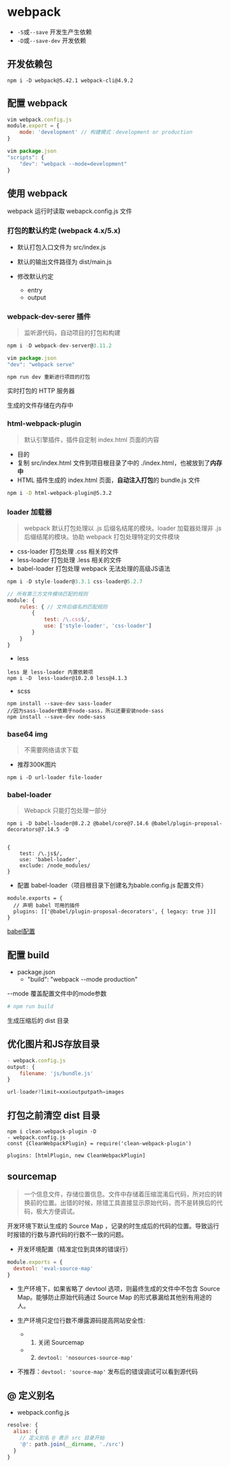 # webpack


- `-S`或`--save` 开发生产生依赖
- `-D`或`--save-dev` 开发依赖

## 开发依赖包

`npm i -D webpack@5.42.1 webpack-cli@4.9.2`


## 配置 webpack

```js
vim webpack.config.js
module.export = {
    mode: 'development' // 构建模式：development or production
}

vim package.json
"scripts": {
    "dev": "webpack --mode=development"
}
```

## 使用 webpack

webpack 运行时读取 webapck.config.js 文件


### 打包的默认约定 (webpack 4.x/5.x)

- 默认打包入口文件为 src/index.js
- 默认的输出文件路径为 dist/main.js

- 修改默认约定
  - entry
  - output

### webpack-dev-serer 插件

> 监听源代码，自动项目的打包和构建


```js
npm i -D webpack-dev-server@3.11.2

vim package.json
"dev": "webpack serve"

npm run dev 重新进行项目的打包
```

实时打包的 HTTP 服务器

生成的文件存储在内存中


### html-webpack-plugin

> 默认引擎插件，插件自定制 index.html 页面的内容


- 目的 
 - 复制 src/index.html 文件到项目根目录了中的 ./index.html，也被放到了**内存中** 
 - HTML 插件生成的 index.html 页面，**自动注入打包**的 bundle.js 文件

```sh
npm i -D html-webpack-plugin@5.3.2
```


### loader 加载器

> webpack 默认打包处理以 .js 后缀名结尾的模块。loader 加载器处理非 .js 后缀结尾的模块。协助 webpack 打包处理特定的文件模块

- css-loader 打包处理 .css 相关的文件
- less-loader 打包处理 .less 相关的文件
- babel-loader 打包处理 webpack 无法处理的高级JS语法

```js
npm i -D style-loader@3.3.1 css-loader@5.2.7

// 所有第三方文件模块匹配的规则
module: {
    rules: { // 文件后缀名的匹配规则
        {
            test: /\.css$/,
            use: ['style-loader', 'css-loader']
        }
    }
}
```




- less

```
less 是 less-loader 内置依赖项
npm i -D  less-loader@10.2.0 less@4.1.3
```

- scss
```
npm install --save-dev sass-loader
//因为sass-loader依赖于node-sass，所以还要安装node-sass
npm install --save-dev node-sass
```

### base64 img

> 不需要网络请求下载

- 推荐300K图片

```
npm i -D url-loader file-loader
```

### babel-loader

> Webapck 只能打包处理一部分 

```
npm i -D babel-loader@8.2.2 @babel/core@7.14.6 @babel/plugin-proposal-decorators@7.14.5 -D


{
    test: /\.js$/,
    use: 'babel-loader',
    exclude: /node_modules/
}
```

- 配置 babel-loader（项目根目录下创建名为bable.config.js 配置文件）

```
module.exports = {
  // 声明 babel 可用的插件
  plugins: [['@babel/plugin-proposal-decorators', { legacy: true }]]
}

```

[babel配置](https://babeljs.io/docs/babel-plugin-proposal-decorators)

## 配置 build
- package.json
  - "build": "webpack --mode production"

--mode 覆盖配置文件中的mode参数

```sh
# npm run build
```

生成压缩后的 dist 目录

## 优化图片和JS存放目录

```js
- webpack.config.js
output: {
    filename: 'js/bundle.js'
}

url-loader?limit=xxx&outputpath=images
```


## 打包之前清空 dist 目录



```
npm i clean-webpack-plugin -D
- webpack.config.js
const {CleanWebpackPlugin} = require('clean-webpack-plugin')

plugins: [htmlPlugin, new CleanWebpackPlugin]
```

## sourcemap

> 一个信息文件，存储位置信息。文件中存储着压缩混淆后代码，所对应的转换前的位置。出错的时候，除错工具直接显示原始代码，而不是转换后的代码，极大方便调试。


开发环境下默认生成的 Source Map ，记录的时生成后的代码的位置。导致运行时报错的行数与源代码的行数不一致的问题。

- 开发环境配置（精准定位到具体的错误行）
```js
module.exports = {
  devtool: 'eval-source-map'
}
```

- 生产环境下，如果省略了 devtool 选项，则最终生成的文件中不包含 Source Map。能够防止原始代码通过 Source Map 的形式暴漏给其他别有用途的人。


- 生产环境只定位行数不爆露源码提高网站安全性:
  - 1. 关闭 Sourcemap
  - 2. `devtool: 'nosources-source-map'`


- 不推荐：`devtool: 'source-map'` 发布后的错误调试可以看到源代码


## @ 定义别名

- webpack.config.js
```js
resolve: {
  alias: {
    // 定义别名 @ 表示 src 目录开始
    '@': path.join(__dirname, './src')
  }
}
```